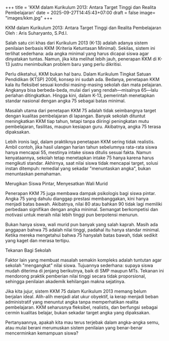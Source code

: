 +++
title = 'KKM dalam Kurikulum 2013: Antara Target Tinggi dan Realita Pembelajaran'
date = 2025-09-27T14:45:43+07:00
draft = false
image= "images/kkm.jpg"
+++

KKM dalam Kurikulum 2013: Antara Target Tinggi dan Realita Pembelajaran
Oleh : Aris Suharyanto, S.Pd.I.

Salah satu ciri khas dari Kurikulum 2013 (K-13) adalah adanya sistem penilaian berbasis KKM (Kriteria Ketuntasan Minimal). Sekilas, sistem ini terlihat sederhana: ada angka minimal yang harus dicapai siswa agar dinyatakan tuntas. Namun, jika kita melihat lebih jauh, penerapan KKM di K-13 justru menimbulkan problem baru yang perlu dikritisi.

Perlu diketahui, KKM bukan hal baru. Dalam Kurikulum Tingkat Satuan Pendidikan (KTSP) 2006, konsep ini sudah ada. Bedanya, penetapan KKM kala itu fleksibel sesuai kondisi masing-masing sekolah dan mata pelajaran. Angkanya bisa berbeda-beda, mulai dari yang rendah—misalnya 65—lalu perlahan ditingkatkan. Hingga kini, dalam K-13, pemerintah menetapkan standar nasional dengan angka 75 sebagai batas minimal.

Masalah utama dari penetapan KKM 75 adalah tidak seimbangnya target dengan kualitas pembelajaran di lapangan. Banyak sekolah dituntut meningkatkan KKM tiap tahun, tetapi tanpa diiringi peningkatan mutu pembelajaran, fasilitas, maupun kesiapan guru. Akibatnya, angka 75 terasa dipaksakan.

Lebih ironis lagi, dalam praktiknya penetapan KKM sering tidak realistis. Ambil contoh, jika hasil ulangan harian tahun sebelumnya rata-rata siswa hanya mencapai 55, mestinya intake siswa ditulis sesuai fakta. Namun kenyataannya, sekolah tetap menetapkan intake 75 hanya karena harus mengikuti standar. Akhirnya, saat nilai siswa tidak mencapai target, solusi instan ditempuh: remedial yang sekadar "menuntaskan angka", bukan menuntaskan pemahaman.

Merugikan Siswa Pintar, Menyesatkan Wali Murid

Penerapan KKM 75 juga membawa dampak psikologis bagi siswa pintar. Angka 75 yang dahulu dianggap prestasi membanggakan, kini hanya menjadi batas bawah. Akibatnya, nilai 80 atau bahkan 90 tidak lagi memiliki perbedaan signifikan dengan angka minimal. Semangat berkompetisi dan motivasi untuk meraih nilai lebih tinggi pun berpotensi menurun.

Bukan hanya siswa, wali murid pun banyak yang salah kaprah. Masih ada anggapan bahwa 75 adalah nilai tinggi, padahal itu hanya standar minimal. Ketika mereka mengetahui bahwa 75 hanyalah batas bawah, tidak sedikit yang kaget dan merasa tertipu.

Tekanan Bagi Sekolah

Faktor lain yang membuat masalah semakin kompleks adalah tuntutan agar sekolah "mengangkat" nilai siswa. Tujuannya sederhana: supaya siswa mudah diterima di jenjang berikutnya, baik di SMP maupun MTs. Tekanan ini mendorong praktik pemberian nilai tinggi secara tidak proporsional, sehingga penilaian akademik kehilangan makna sejatinya.

Jika kita jujur, sistem KKM 75 dalam Kurikulum 2013 memang belum berjalan ideal. Alih-alih menjadi alat ukur obyektif, ia kerap menjadi beban administratif yang menuntut angka tanpa memperhatikan realita pembelajaran. KKM seharusnya fleksibel, realistis, dan berfungsi sebagai cermin kualitas belajar, bukan sekadar target angka yang dipaksakan.

Pertanyaannya, apakah kita mau terus terjebak dalam angka-angka semu, atau mulai berani merumuskan sistem penilaian yang benar-benar mencerminkan kemampuan siswa?
